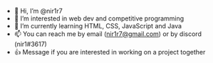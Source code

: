 - 👋 Hi, I’m @nir1r7
- 👀 I’m interested in web dev and competitive programming
- 🌱 I’m currently learning HTML, CSS, JavaScript and Java
- 📫 You can reach me by email (nir1r7@gmail.com) or by discord (nir1#3617)
- 👍 Message if you are interested in working on a project together

<!---
nir1r7/nir1r7 is a ✨ special ✨ repository because its `README.md` (this file) appears on your GitHub profile.
You can click the Preview link to take a look at your changes.
--->
